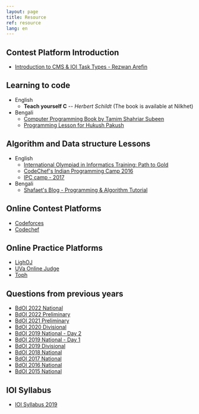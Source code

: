 ```yaml
---
layout: page
title: Resource
ref: resource
lang: en
---
```

## Contest Platform Introduction
- [Introduction to CMS & IOI Task Types - Rezwan Arefin](https://drive.google.com/file/d/1m5phmsXbWk8rG2dShX8CuPltrrzxLdy2/view)

## Learning to code
- English
    - **Teach yourself C** -- *Herbert Schildt* (The book is available at Nilkhet)
- Bengali
    - [Computer Programming Book by Tamim Shahriar Subeen](https://cpbook.subeen.com/)
    - [Programming Lesson for Hukush Pakush](http://hukush-pakush.com/)


## Algorithm and Data structure Lessons
- English
    - [International Olympiad in Informatics Training: Path to Gold](https://www.commonlounge.com/discussion/c43e82881eb94fac9dca4140cf4b31d0)
    - [CodeChef's Indian Programming Camp 2016](https://www.youtube.com/playlist?list=PLi0ZM-RCX5nsTc2Z6woHr5qoF6n3b-thO)
    - [IPC camp - 2017](https://www.youtube.com/playlist?list=PLi0ZM-RCX5nvImim3_ilsdLOtDDkOWt-X)
- Bengali
    - [Shafaet's Blog - Programming & Algorithm Tutorial](http://www.shafaetsplanet.com/)

## Online Contest Platforms
- [Codeforces](https://codeforces.com/)
- [Codechef](https://www.codechef.com/)

## Online Practice Platforms
- [LighOJ](http://lightoj.com)
- [UVa Online Judge](https://uva.onlinejudge.org/)
- [Toph](https://toph.co/)

## Questions from previous years
- [BdOI 2022 National](https://drive.google.com/drive/folders/1uooYjv_yy8dVEXEdgKVbePLfCLE4PHg7)
- [BdOI 2022 Preliminary](https://drive.google.com/drive/folders/1nkh8Sv_es4_Q2nuqzUeo5pnY8PXkoW5-)
- [BdOI 2021 Preliminary](https://drive.google.com/drive/folders/1WLIbHIwhxAE1gTaCvgwAuwfkj_OrVKud)
- [BdOI 2020 Divisional](https://drive.google.com/open?id=1J98WZ4Hmpggx-HwHgcji8cQZQ_faPDYG)
- [BdOI 2019 National - Day 2](https://docs.google.com/document/d/1ObRhrhtqo-RjjCqv9uLsMotuKt0ui1oKIs03UzRu8XU)
- [BdOI 2019 National - Day 1](https://docs.google.com/document/d/1oOG5mFI45T4oTcsf604bitzPF8rSe5DWDJqLcIcSqVo)
- [BdOI 2019 Divisional](https://drive.google.com/drive/u/0/folders/1GIgSt24SjkTWgBNG0gikJCjQVD8g4vYj)
- [BdOI 2018 National](https://drive.google.com/drive/u/0/folders/13zM9OVnBsKXgGaZJrVQ1KPcQxENp59N8)
- [BdOI 2017 National](https://drive.google.com/drive/u/0/folders/0B1o0gxWv12-vOFN2c08wR0hFaEE)
- [BdOI 2016 National](https://drive.google.com/drive/u/0/folders/0B1o0gxWv12-vV2I3U0wtQ0cyS28)
- [BdOI 2015 National](https://drive.google.com/drive/u/0/folders/1jsdw97i9WN0EQ5mdCK0UQKCl9oH8SGxV)

## IOI Syllabus
- [IOI Syllabus 2019](https://people.ksp.sk/~misof/ioi-syllabus/ioi-syllabus-2019.pdf)
